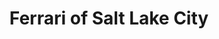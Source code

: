 ---
title: "Ferrari of Salt Lake City"
url: /salt-lake-city/ferrari-of-salt-lake-city/
shop: car
---